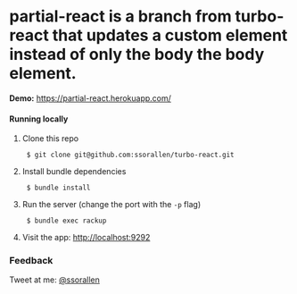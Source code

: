 # partial-react is a branch from turbo-react that updates a custom element instead of only the body the body element.

**Demo:** https://partial-react.herokuapp.com/


#### Running locally

1. Clone this repo

        $ git clone git@github.com:ssorallen/turbo-react.git

2. Install bundle dependencies

        $ bundle install

3. Run the server (change the port with the `-p` flag)

        $ bundle exec rackup

4. Visit the app: [http://localhost:9292](http://localhost:9292)

### Feedback

Tweet at me: [@ssorallen](https://twitter.com/ssorallen?rel=author)
